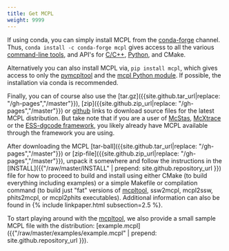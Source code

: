 ```yaml
---
title: Get MCPL
weight: 9999
---
```

If using conda, you can simply install MCPL from the [conda-forge](https://conda-forge.org/)
channel.  Thus, `conda install -c conda-forge mcpl` gives access to all the various
[command-line tools](LOCAL:usage_cmdline), and API's for [C/C++](LOCAL:usage_c),
[Python](LOCAL:usage_python), and CMake.

Alternatively you can also install MCPL via, `pip install mcpl`, which gives
access to only the
[pymcpltool](LOCAL:usage_cmdline#extract-statistics-from-a-file) and the [mcpl
Python module](LOCAL:usage_python). If possible, the installation via conda is
recommended.


Finally, you can of course also use the [tar.gz]({{site.github.tar_url|replace: "/gh-pages","/master"}}),
 [zip]({{site.github.zip_url|replace: "/gh-pages","/master"}})
 or [github]({{site.github.repository_url}}) links
to download source files for the latest MCPL distribution. But take note that if you are a user
of [McStas](LOCAL:hooks_mcstas/), [McXtrace](LOCAL:hooks_mcxtrace/) or the
[ESS-dgcode framework](https://confluence.esss.lu.se/x/lgDD), you likely
already have MCPL available through the framework you are using.

After downloading the MCPL
[tar-ball]({{site.github.tar_url|replace: "/gh-pages","/master"}})
or [zip-file]({{site.github.zip_url|replace: "/gh-pages","/master"}}),
unpack it somewhere and follow the instructions in the
[INSTALL]({{"/raw/master/INSTALL" | prepend: site.github.repository_url }})
file for how to proceed to build and install using either CMake (to build
everything including examples) or a simple Makefile or compilation command (to
build just "fat" versions of [mcpltool](LOCAL:usage_cmdline/), ssw2mcpl,
mcpl2ssw, phits2mcpl, or mcpl2phits executables). Additional information can also be found in {% include linkpaper.html subsection=2.5 %}.

To start playing around with the [mcpltool](LOCAL:usage_cmdline/), we also provide a small sample MCPL file with the distribution: [example.mcpl]({{"/raw/master/examples/example.mcpl" | prepend: site.github.repository_url }}).
